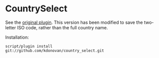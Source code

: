 CountrySelect
=============

See the [original plugin](http://github.com/rails/country_select).  This version has been modified to save the two-letter ISO code, rather than the full country name.

Installation:

  <code>script/plugin install git://github.com/kdonovan/country_select.git</code>


